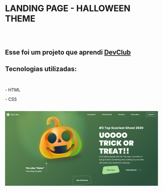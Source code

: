 <h1>LANDING PAGE - HALLOWEEN THEME</h1>
<br>
<br>
<h2>Esse foi um projeto que aprendi <a href="https://rodolfomori.com.br/devclub">DevClub</a></h2>
<h2>Tecnologias utilizadas:</h2>
<br>
<p>  - HTML</p>
<p>  - CSS</p><br>
<img src="https://github.com/EricPrimon/LANDING-PAGE-HALLOWEEN/blob/master/assets/desktop.PNG?raw=true" />
